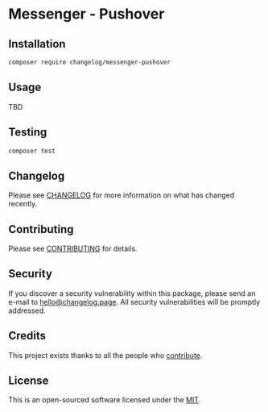 # Messenger - Pushover

## Installation

```bash
composer require changelog/messenger-pushover
```

## Usage

TBD

## Testing

``` bash
composer test
```

## Changelog

Please see [CHANGELOG](CHANGELOG.md) for more information on what has changed recently.

## Contributing

Please see [CONTRIBUTING](CONTRIBUTING.md) for details.

## Security

If you discover a security vulnerability within this package, please send an e-mail to hello@changelog.page. All security vulnerabilities will be promptly addressed.

## Credits

This project exists thanks to all the people who [contribute](../../contributors).

## License

This is an open-sourced software licensed under the [MIT](LICENSE.md).
